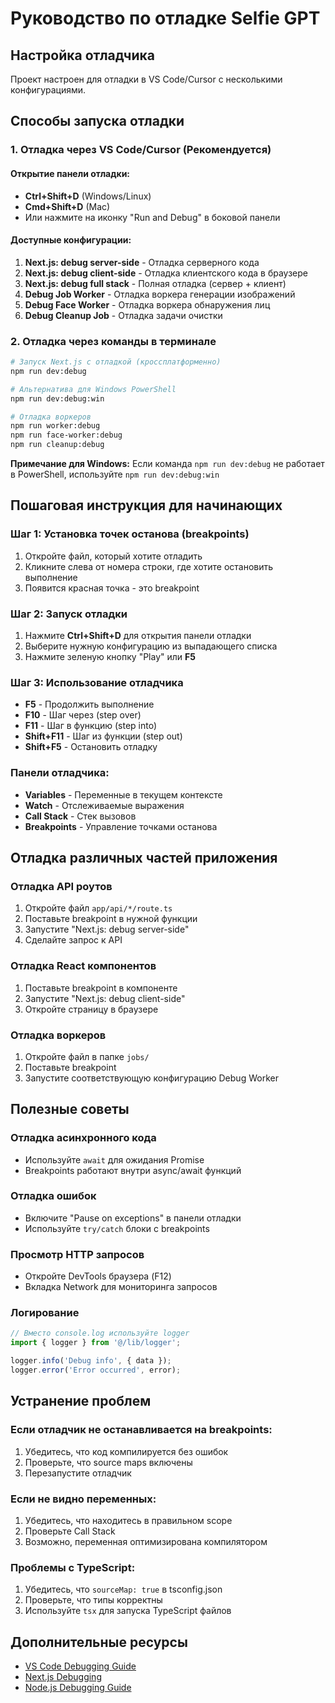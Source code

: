 # Руководство по отладке Selfie GPT

## Настройка отладчика

Проект настроен для отладки в VS Code/Cursor с несколькими конфигурациями.

## Способы запуска отладки

### 1. Отладка через VS Code/Cursor (Рекомендуется)

#### Открытие панели отладки:
- **Ctrl+Shift+D** (Windows/Linux)
- **Cmd+Shift+D** (Mac)
- Или нажмите на иконку "Run and Debug" в боковой панели

#### Доступные конфигурации:

1. **Next.js: debug server-side** - Отладка серверного кода
2. **Next.js: debug client-side** - Отладка клиентского кода в браузере
3. **Next.js: debug full stack** - Полная отладка (сервер + клиент)
4. **Debug Job Worker** - Отладка воркера генерации изображений
5. **Debug Face Worker** - Отладка воркера обнаружения лиц
6. **Debug Cleanup Job** - Отладка задачи очистки

### 2. Отладка через команды в терминале

```bash
# Запуск Next.js с отладкой (кроссплатформенно)
npm run dev:debug

# Альтернатива для Windows PowerShell
npm run dev:debug:win

# Отладка воркеров
npm run worker:debug
npm run face-worker:debug
npm run cleanup:debug
```

**Примечание для Windows:** Если команда `npm run dev:debug` не работает в PowerShell, используйте `npm run dev:debug:win`

## Пошаговая инструкция для начинающих

### Шаг 1: Установка точек останова (breakpoints)
1. Откройте файл, который хотите отладить
2. Кликните слева от номера строки, где хотите остановить выполнение
3. Появится красная точка - это breakpoint

### Шаг 2: Запуск отладки
1. Нажмите **Ctrl+Shift+D** для открытия панели отладки
2. Выберите нужную конфигурацию из выпадающего списка
3. Нажмите зеленую кнопку "Play" или **F5**

### Шаг 3: Использование отладчика
- **F5** - Продолжить выполнение
- **F10** - Шаг через (step over)
- **F11** - Шаг в функцию (step into)
- **Shift+F11** - Шаг из функции (step out)
- **Shift+F5** - Остановить отладку

### Панели отладчика:
- **Variables** - Переменные в текущем контексте
- **Watch** - Отслеживаемые выражения
- **Call Stack** - Стек вызовов
- **Breakpoints** - Управление точками останова

## Отладка различных частей приложения

### Отладка API роутов
1. Откройте файл `app/api/*/route.ts`
2. Поставьте breakpoint в нужной функции
3. Запустите "Next.js: debug server-side"
4. Сделайте запрос к API

### Отладка React компонентов
1. Поставьте breakpoint в компоненте
2. Запустите "Next.js: debug client-side"
3. Откройте страницу в браузере

### Отладка воркеров
1. Откройте файл в папке `jobs/`
2. Поставьте breakpoint
3. Запустите соответствующую конфигурацию Debug Worker

## Полезные советы

### Отладка асинхронного кода
- Используйте `await` для ожидания Promise
- Breakpoints работают внутри async/await функций

### Отладка ошибок
- Включите "Pause on exceptions" в панели отладки
- Используйте `try/catch` блоки с breakpoints

### Просмотр HTTP запросов
- Откройте DevTools браузера (F12)
- Вкладка Network для мониторинга запросов

### Логирование
```typescript
// Вместо console.log используйте logger
import { logger } from '@/lib/logger';

logger.info('Debug info', { data });
logger.error('Error occurred', error);
```

## Устранение проблем

### Если отладчик не останавливается на breakpoints:
1. Убедитесь, что код компилируется без ошибок
2. Проверьте, что source maps включены
3. Перезапустите отладчик

### Если не видно переменных:
1. Убедитесь, что находитесь в правильном scope
2. Проверьте Call Stack
3. Возможно, переменная оптимизирована компилятором

### Проблемы с TypeScript:
1. Убедитесь, что `sourceMap: true` в tsconfig.json
2. Проверьте, что типы корректны
3. Используйте `tsx` для запуска TypeScript файлов

## Дополнительные ресурсы

- [VS Code Debugging Guide](https://code.visualstudio.com/docs/editor/debugging)
- [Next.js Debugging](https://nextjs.org/docs/app/building-your-application/debugging)
- [Node.js Debugging Guide](https://nodejs.org/en/docs/guides/debugging-getting-started/)
